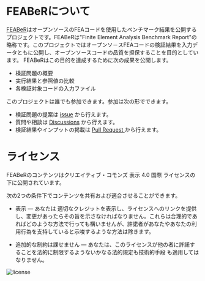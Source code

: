 # FEABeRについて

[FEABeR](https://feaber.readthedocs.io/ja/latest/)はオープンソースのFEAコードを使用したベンチマーク結果を公開するプロジェクトです。FEABeRは"Finite Element Analysis Benchmark Report"の略称です。このプロジェクトではオープンソ－スFEAコードの検証結果を入力データともに公開し、オープンソースコードの品質を担保することを目的としています。
FEABeRはこの目的を達成するために次の成果を公開します。

* 検証問題の概要
* 実行結果と参照値の比較
* 各検証対象コードの入力ファイル

このプロジェクトは誰でも参加できます。参加は次の形でできます。

* 検証問題の提案は [issue](https://github.com/FEABeRjp/FEABeR/issues/new/choose) から行えます。
* 質問や相談は [Discussions](https://github.com/FEABeRjp/FEABeR/discussions) から行えます。
* 検証結果やインプットの掲載は [Pull Request ](https://github.com/FEABeRjp/FEABeR/pulls) から行えます。

# ライセンス
FEABeRのコンテンツはクリエイティブ・コモンズ 表示 4.0 国際 ライセンスの下に公開されています。

次の2つの条件下でコンテンツを共有および適合させることができます。

* 表示 — あなたは 適切なクレジットを表示し、ライセンスへのリンクを提供し、変更があったらその旨を示さなければなりません。これらは合理的であればどのような方法で行っても構いませんが、許諾者があなたやあなたの利用行為を支持していると示唆するような方法は除きます。

* 追加的な制約は課せません — あなたは、このライセンスが他の者に許諾することを法的に制限するようないかなる法的規定も技術的手段 も適用してはなりません。

![license](https://licensebuttons.net/l/by/4.0/88x31.png)